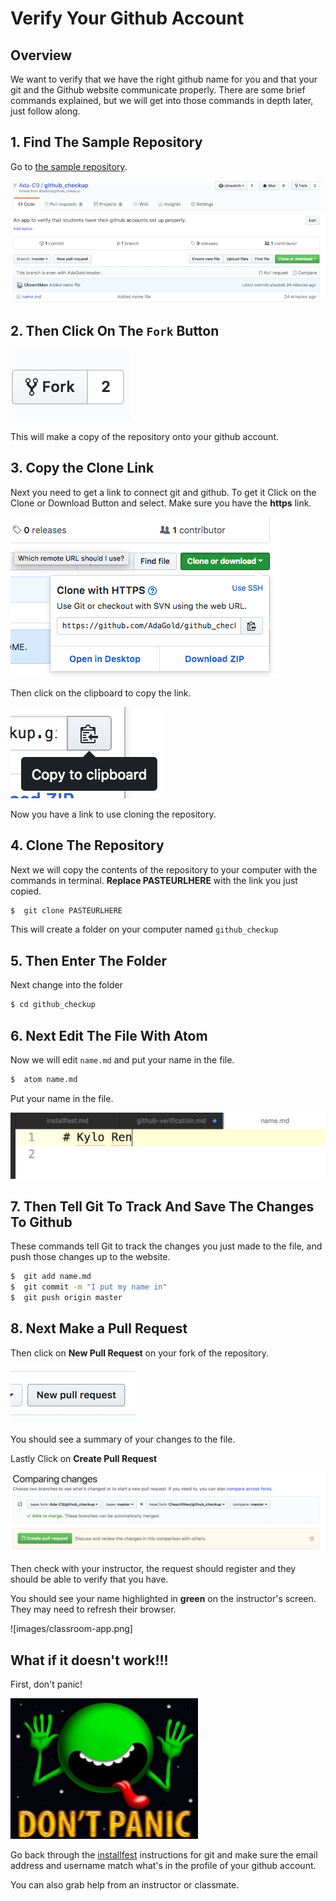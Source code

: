 # Verify Your Github Account

## Overview

We want to verify that we have the right github name for you and that your git and the Github website communicate properly.  There are some brief commands explained, but we will get into those commands in depth later, just follow along.

## 1.  Find The Sample Repository

Go to [the sample repository](https://github.com/Ada-C9/github_checkup).

![Sample Repo](./images/sample-repo.png)

## 2.  Then Click On The `Fork` Button

![fork](./images/fork.png)

This will make a copy of the repository onto your github account.  

## 3.  Copy the Clone Link

Next you need to get a link to connect git and github.  To get it Click on the Clone or Download Button and select.  Make sure you have the **https** link.

![Clone or Download](./images/clone-or-download2.png)

Then click on the clipboard to copy the link.

![Clipboard](./images/clipboard.png)

Now you have a link to use cloning the repository.

## 4.  Clone The Repository

Next we will copy the contents of the repository to your computer with the commands in terminal.  **Replace PASTEURLHERE** with the link you just copied.  

```bash
$  git clone PASTEURLHERE
```

This will create a folder on your computer named `github_checkup`

## 5.  Then Enter The Folder

Next change into the folder

```bash
$ cd github_checkup
```

## 6.  Next Edit The File With Atom

Now we will edit `name.md` and put your name in the file.

```bash
$  atom name.md
```

Put your name in the file.

![Name goes here!](./images/name.png)

## 7.  Then Tell Git To Track And Save The Changes To Github

These commands tell Git to track the changes you just made to the file, and push those changes up to the website.

```bash
$  git add name.md
$  git commit -m "I put my name in"
$  git push origin master
```
## 8.  Next Make a Pull Request

Then click on **New Pull Request** on your fork of the repository.

![New Pull Request](./images/new-pull-req.png)

You should see a summary of your changes to the file.

Lastly Click on **Create Pull Request**

![Create Pull Request](./images/create-pull-req.png)

Then check with your instructor, the request should register and they should be able to verify that you have.

You should see your name highlighted in **green** on the instructor's screen.  They may need to refresh their browser.

![images/classroom-app.png]

## What if it doesn't work!!!

First, don't panic!

![Don't panic](./images/nopanic.jpg)

Go back through the [installfest](../installfest.md) instructions for git and make sure the email address and username match what's in the profile of your github account.  

You can also grab help from an instructor or classmate.
